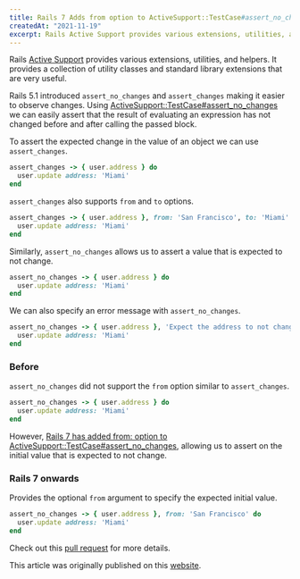 ```yaml
---
title: Rails 7 Adds from option to ActiveSupport::TestCase#assert_no_changes
createdAt: "2021-11-19"
excerpt: Rails Active Support provides various extensions, utilities, and helpers. It provides a collection of utility classes...
---
```


Rails
[Active Support](https://guides.rubyonrails.org/active_support_core_extensions.html)
provides various extensions, utilities, and helpers. It provides a collection of
utility classes and standard library extensions that are very useful.

Rails 5.1 introduced `assert_no_changes` and `assert_changes` making it easier
to observe changes. Using
[ActiveSupport::TestCase#assert_no_changes](https://api.rubyonrails.org/classes/ActiveSupport/Testing/Assertions.html#method-i-assert_no_changes)
we can easily assert that the result of evaluating an expression has not changed
before and after calling the passed block.

To assert the expected change in the value of an object we can use
`assert_changes`.

```ruby
assert_changes -> { user.address } do
  user.update address: 'Miami'
end
```

`assert_changes` also supports `from` and `to` options.

```ruby
assert_changes -> { user.address }, from: 'San Francisco', to: 'Miami' do
  user.update address: 'Miami'
end
```

Similarly, `assert_no_changes` allows us to assert a value that is expected to
not change.

```ruby
assert_no_changes -> { user.address } do
  user.update address: 'Miami'
end
```

We can also specify an error message with `assert_no_changes`.

```ruby
assert_no_changes -> { user.address }, 'Expect the address to not change' do
  user.update address: 'Miami'
end
```

### Before

`assert_no_changes` did not support the `from` option similar to
`assert_changes`.

```ruby
assert_no_changes -> { user.address } do
  user.update address: 'Miami'
end
```

However,
[Rails 7 has added from: option to ActiveSupport::TestCase#assert_no_changes](https://github.com/rails/rails/pull/42277),
allowing us to assert on the initial value that is expected to not change.

### Rails 7 onwards

Provides the optional `from` argument to specify the expected initial value.

```ruby
assert_no_changes -> { user.address }, from: 'San Francisco' do
  user.update address: 'Miami'
end
```

Check out this [pull request](https://github.com/rails/rails/pull/42277) for
more details.

This article was originally published on this [website](https://www.bigbinary.com/blog/rails-7-adds-from-option-to-assert_no_changes).